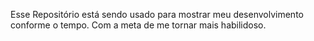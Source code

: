 Esse Repositório está sendo usado para mostrar meu desenvolvimento
conforme o tempo. Com a meta de me tornar mais habilidoso.